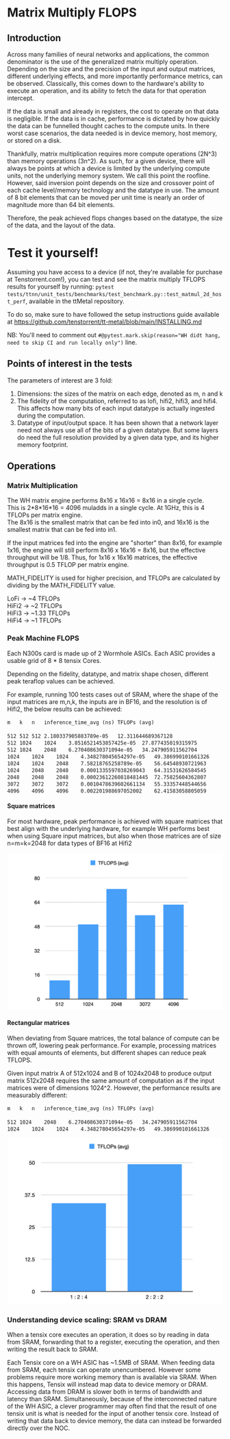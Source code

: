 # Matrix Multiply FLOPS


## Introduction

Across many families of neural networks and applications, the common denominator is the use of the generalized matrix multiply operation. Depending on the size and the precision of the input and output matrices, different underlying effects, and more importantly performance metrics, can be observed. Classically, this comes down to the hardware's ability to execute an operation, and its ability to fetch the data for that operation intercept. 

If the data is small and already in registers, the cost to operate on that data is negligible. If the data is in cache, performance is dictated by how quickly the data can be funnelled thought caches to the compute units. In there worst case scenarios, the data needed is in device memory, host memory, or stored on a disk.

Thankfully, matrix multiplication requires more compute operations (2N^3) than memory operations (3n^2). As such, for a given device, there will always be points at which a device is limited by the underlying compute units, not the underlying memory system. We call this point the roofline. 
However, said inversion point depends on the size and crossover point of each cache level/memory technology and the datatype in use. The amount of 8 bit elements that can be moved per unit time is nearly an order of magnitude more than 64 bit elements. 

Therefore, the peak achieved flops changes based on the datatype, the size of the data, and the layout of the data. 


# Test it yourself!

Assuming you have access to a device (if not, they're available for purchase at Tenstorrent.com!), you can test and see the matrix multiply TFLOPS results for yourself by running: `pytest tests/ttnn/unit_tests/benchmarks/test_benchmark.py::test_matmul_2d_host_perf`, available in the ttMetal repository. 

To do so, make sure to have followed the setup instructions guide available at https://github.com/tenstorrent/tt-metal/blob/main/INSTALLING.md 

NB: You'll need to comment out `#@pytest.mark.skip(reason="WH didt hang, need to skip CI and run locally only")` line.

## Points of interest in the tests

The parameters of interest are 3 fold:
1. Dimensions: the sizes of the matrix on each edge, denoted as m, n and k 
2. The fidelity of the computation, referred to as lofi, hifi2, hifi3, and hifi4. This affects how many bits of each input datatype is actually ingested during the computation.  
3. Datatype of input/output space. It has been shown that a network layer need not always use all of the bits of a given datatype. But some layers do need the full resolution provided by a given data type, and its higher memory footprint. 


## Operations

### Matrix Multiplication

The WH matrix engine performs 8x16 x 16x16 = 8x16 in a single cycle. \
This is 2*8\*16\*16 = 4096 muladds in a single cycle. At 1GHz, this is 4 TFLOPs per matrix engine. \
The 8x16 is the smallest matrix that can be fed into in0, and 16x16 is the 
smallest matrix that can be fed into in1.

If the input matrices fed into the engine are "shorter" than 8x16, for example 1x16, the engine will still perform 8x16 x 16x16 = 8x16, but the effective throughput will be 1/8. 
Thus, for 1x16 x 16x16 matrices, the effective throughput is 0.5 TFLOP per matrix engine.

MATH_FIDELITY is used for higher precision, and TFLOPs are calculated by dividing by the MATH_FIDELITY value.

LoFi ->  ~4 TFLOPs \
HiFi2 -> ~2 TFLOPs \
HiFi3 -> ~1.33 TFLOPs \
HiFi4 -> ~1 TFLOPs

### Peak Machine FLOPS

Each N300s card is made up of 2 Wormhole ASICs. Each ASIC provides a usable grid of 8 * 8 tensix Cores. 

Depending on the fidelity, datatype, and matrix shape chosen, different peak teraflop values can be achieved. 


For example, running 100 tests cases out of SRAM, where the shape of the input matrices are m,n,k, the inputs are in BF16, and the resolution is of Hifi2, the below results can be achieved: 

```
m	k	n	inference_time_avg (ns)	TFLOPs (avg)

512	512	512	2.180337905883789e-05	12.311644689367128
512	1024	1024	3.8516521453857425e-05	27.877435019315975
512	1024	2048	6.270408630371094e-05	34.247905911562704
1024	1024	1024	4.348278045654297e-05	49.386990101661326
1024	1024	2048	7.58218765258789e-05	56.64548930721963
1024	2048	2048	0.0001335597038269043	64.31531626584545
2048	2048	2048	0.00023612260818481445	72.75825604362807
3072	3072	3072	0.0010478639602661134	55.33357448544656
4096	4096	4096	0.002201988697052002	62.41583058805059
```


#### Square matrices

For most hardware, peak performance is achieved with square matrices that best align with the underlying hardware, for example WH performs best when using Square input matrices, but also when those matrices are of size n=m=k=2048 for data types of BF16 at Hifi2

![A simple bar chart of the TFLOPS on WH when using various square matrcies](images/TFLOPS_WH_SQUARE.png "Square Matrix TFLOPS on WH from SRAM")

#### Rectangular matrices 

When deviating from Square matrices, the total balance of compute can be thrown off, lowering peak performance. For example, processing matrices with equal amounts of elements, but different shapes can reduce peak TFLOPS. 

Given input matrix A of 512x1024 and B of 1024x2048 to produce output matrix 512x2048 requires the same amount of computation as if the input matrices were of dimensions 1024^2. However, the performance results are measurably different: 

```
m	k	n	inference_time_avg (ns)	TFLOPs (avg)

512	1024	2048	6.270408630371094e-05	34.247905911562704
1024	1024	1024	4.348278045654297e-05	49.386990101661326
```

![A simple bar chart of the TFLOPS on WH when using square vs rectangular matrcies](images/effects_of_shapes.png "Square vs rectangular Matrix TFLOPS on WH from SRAM")



### Understanding device scaling: SRAM vs DRAM

When a tensix core executes an operation, it does so by reading in data from SRAM, forwarding that to a register, executing the operation, and then writing the result back to SRAM. 

Each Tensix core on a WH ASIC has ~1.5MB of SRAM. When feeding data from SRAM, each tensix can operate unencumbered. However some problems require more working memory than is available via SRAM. When this happens, Tensix will instead map data to device memory or DRAM. Accessing data from DRAM is slower both in terms of bandwidth and latency than SRAM. Simultaneously, because of the interconnected nature of the WH ASIC, a clever programmer may often find that the result of one tensix unit is what is needed for the input of another tensix core. Instead of writing that data back to device memory, the data can instead be forwarded directly over the NOC. 
